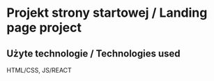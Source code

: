 # Projekt strony startowej / Landing page project

## Użyte technologie / Technologies used

HTML/CSS, JS/REACT
